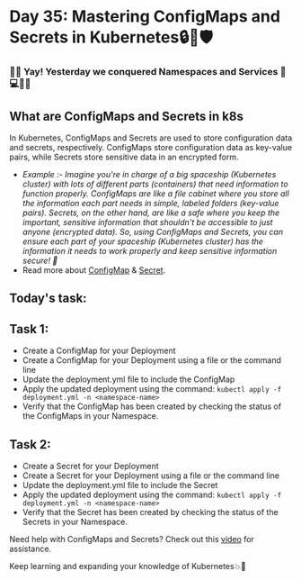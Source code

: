 # Day 35: Mastering ConfigMaps and Secrets in Kubernetes🔒🔑🛡️

###  👏🎉 Yay! Yesterday we conquered Namespaces and Services 💪💻🔗🚀

## What are ConfigMaps and Secrets in k8s
In Kubernetes, ConfigMaps and Secrets are used to store configuration data and secrets, respectively. ConfigMaps store configuration data as key-value pairs, while Secrets store sensitive data in an encrypted form.

- *Example :- Imagine you're in charge of a big spaceship (Kubernetes cluster) with lots of different parts (containers) that need information to function properly.
ConfigMaps are like a file cabinet where you store all the information each part needs in simple, labeled folders (key-value pairs).
Secrets, on the other hand, are like a safe where you keep the important, sensitive information that shouldn't be accessible to just anyone (encrypted data).
So, using ConfigMaps and Secrets, you can ensure each part of your spaceship (Kubernetes cluster) has the information it needs to work properly and keep sensitive information secure! 🚀*
- Read more about [ConfigMap](https://kubernetes.io/docs/concepts/configuration/configmap/) & [Secret](https://kubernetes.io/docs/concepts/configuration/secret/).
## Today's task:
## Task 1:
- Create a ConfigMap for your Deployment
- Create a ConfigMap for your Deployment using a file or the command line
- Update the deployment.yml file to include the ConfigMap
- Apply the updated deployment using the command: `kubectl apply -f deployment.yml -n <namespace-name>`
- Verify that the ConfigMap has been created by checking the status of the ConfigMaps in your Namespace.

## Task 2:
- Create a Secret for your Deployment
- Create a Secret for your Deployment using a file or the command line
- Update the deployment.yml file to include the Secret
- Apply the updated deployment using the command: `kubectl apply -f deployment.yml -n <namespace-name>`
- Verify that the Secret has been created by checking the status of the Secrets in your Namespace.

Need help with ConfigMaps and Secrets? Check out this [video](https://youtu.be/FAnQTgr04mU) for assistance.

  
Keep learning and expanding your knowledge of Kubernetes💥🙌
